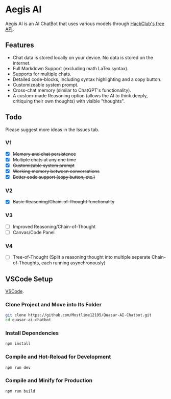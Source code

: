 # Aegis AI

Aegis AI is an AI ChatBot that uses various models through [HackClub's free API](https://ai.hackclub.com).

## Features

- Chat data is stored locally on your device. No data is stored on the internet.
- Full Markdown Support (excluding math LaTex syntax).
- Supports for multiple chats.
- Detailed code-blocks, including syntax highlighting and a copy button.
- Customizeable system prompt.
- Cross-chat memory (similar to ChatGPT's functionality).
- A custom-made Reasoning option (allows the AI to think deeply, critiquing their own thoughts) with visible "thoughts".

## Todo

Please suggest more ideas in the Issues tab.

### V1

- [x] ~~Memory and chat persistence~~
- [x] ~~Multiple chats at any one time~~
- [x] ~~Customizable system prompt~~
- [x] ~~Working memory between conversations~~
- [x] ~~Better code support (copy button, etc.)~~

### V2

- [x] ~~Basic Reasoning/Chain-of-Thought functionality~~

### V3

- [ ] Improved Reasoning/Chain-of-Thought
- [ ] Canvas/Code Panel

### V4

- [ ] Tree-of-Thought (Split a reasoning thought into multiple seperate Chain-of-Thoughts, each running asynchronously)

## VSCode Setup

[VSCode](https://code.visualstudio.com/).

### Clone Project and Move into Its Folder

```sh
git clone https://github.com/Mostlime12195/Quasar-AI-Chatbot.git
cd quasar-ai-chatbot
```

### Install Dependencies

```sh
npm install
```

### Compile and Hot-Reload for Development

```sh
npm run dev
```

### Compile and Minify for Production

```sh
npm run build
```
